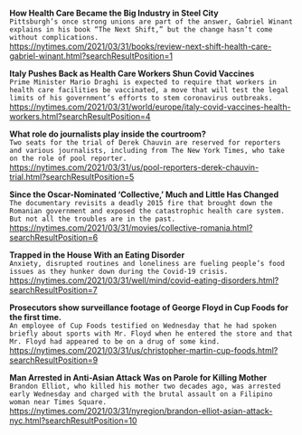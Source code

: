 **How Health Care Became the Big Industry in Steel City**\
`Pittsburgh’s once strong unions are part of the answer, Gabriel Winant explains in his book “The Next Shift,” but the change hasn’t come without complications.`\
https://nytimes.com/2021/03/31/books/review-next-shift-health-care-gabriel-winant.html?searchResultPosition=1

**Italy Pushes Back as Health Care Workers Shun Covid Vaccines**\
`Prime Minister Mario Draghi is expected to require that workers in health care facilities be vaccinated, a move that will test the legal limits of his government’s efforts to stem coronavirus outbreaks.`\
https://nytimes.com/2021/03/31/world/europe/italy-covid-vaccines-health-workers.html?searchResultPosition=4

**What role do journalists play inside the courtroom?**\
`Two seats for the trial of Derek Chauvin are reserved for reporters and various journalists, including from The New York Times, who take on the role of pool reporter.`\
https://nytimes.com/2021/03/31/us/pool-reporters-derek-chauvin-trial.html?searchResultPosition=5

**Since the Oscar-Nominated ‘Collective,’ Much and Little Has Changed**\
`The documentary revisits a deadly 2015 fire that brought down the Romanian government and exposed the catastrophic health care system. But not all the troubles are in the past.`\
https://nytimes.com/2021/03/31/movies/collective-romania.html?searchResultPosition=6

**Trapped in the House With an Eating Disorder**\
`Anxiety, disrupted routines and loneliness are fueling people’s food issues as they hunker down during the Covid-19 crisis.`\
https://nytimes.com/2021/03/31/well/mind/covid-eating-disorders.html?searchResultPosition=7

**Prosecutors show surveillance footage of George Floyd in Cup Foods for the first time.**\
`An employee of Cup Foods testified on Wednesday that he had spoken briefly about sports with Mr. Floyd when he entered the store and that Mr. Floyd had appeared to be on a drug of some kind.`\
https://nytimes.com/2021/03/31/us/christopher-martin-cup-foods.html?searchResultPosition=9

**Man Arrested in Anti-Asian Attack Was on Parole for Killing Mother**\
`Brandon Elliot, who killed his mother two decades ago, was arrested early Wednesday and charged with the brutal assault on a Filipino woman near Times Square.`\
https://nytimes.com/2021/03/31/nyregion/brandon-elliot-asian-attack-nyc.html?searchResultPosition=10

